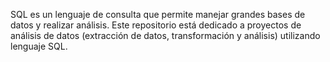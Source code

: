 SQL es un lenguaje de consulta que permite manejar grandes bases de datos y realizar análisis. 
Este repositorio está dedicado a proyectos de análisis de datos (extracción de datos, transformación y análisis) utilizando lenguaje SQL. 
